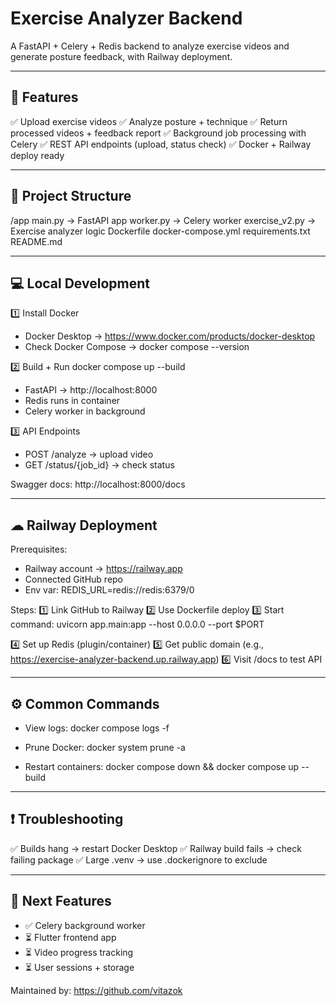 
Exercise Analyzer Backend
=========================

A FastAPI + Celery + Redis backend to analyze exercise videos and generate posture feedback, with Railway deployment.

-------------------------------------------------------------

🚀 Features
-----------
✅ Upload exercise videos
✅ Analyze posture + technique
✅ Return processed videos + feedback report
✅ Background job processing with Celery
✅ REST API endpoints (upload, status check)
✅ Docker + Railway deploy ready

-------------------------------------------------------------

📂 Project Structure
---------------------
/app
    main.py            → FastAPI app
    worker.py          → Celery worker
    exercise_v2.py     → Exercise analyzer logic
Dockerfile
docker-compose.yml
requirements.txt
README.md

-------------------------------------------------------------

💻 Local Development
---------------------

1️⃣ Install Docker
- Docker Desktop → https://www.docker.com/products/docker-desktop
- Check Docker Compose → docker compose --version

2️⃣ Build + Run
docker compose up --build

- FastAPI → http://localhost:8000
- Redis runs in container
- Celery worker in background

3️⃣ API Endpoints
- POST /analyze → upload video
- GET /status/{job_id} → check status

Swagger docs:
http://localhost:8000/docs

-------------------------------------------------------------

☁ Railway Deployment
----------------------

Prerequisites:
- Railway account → https://railway.app
- Connected GitHub repo
- Env var: REDIS_URL=redis://redis:6379/0

Steps:
1️⃣ Link GitHub to Railway
2️⃣ Use Dockerfile deploy
3️⃣ Start command:
uvicorn app.main:app --host 0.0.0.0 --port $PORT

4️⃣ Set up Redis (plugin/container)
5️⃣ Get public domain (e.g., https://exercise-analyzer-backend.up.railway.app)
6️⃣ Visit /docs to test API

-------------------------------------------------------------

⚙ Common Commands
------------------

- View logs:
docker compose logs -f

- Prune Docker:
docker system prune -a

- Restart containers:
docker compose down && docker compose up --build

-------------------------------------------------------------

❗ Troubleshooting
------------------

✅ Builds hang → restart Docker Desktop
✅ Railway build fails → check failing package
✅ Large .venv → use .dockerignore to exclude

-------------------------------------------------------------

🌟 Next Features
-----------------

- ✅ Celery background worker
- ⏳ Flutter frontend app
- ⏳ Video progress tracking
- ⏳ User sessions + storage

Maintained by: https://github.com/vitazok
